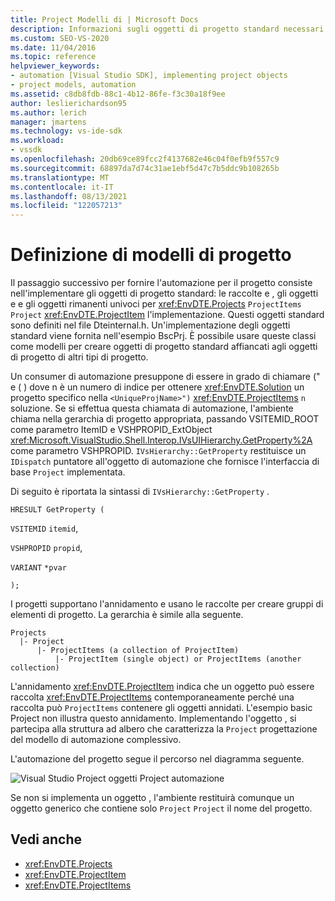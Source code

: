 ```yaml
---
title: Project Modelli di | Microsoft Docs
description: Informazioni sugli oggetti di progetto standard necessari per creare l'automazione per il nuovo tipo di progetto e sul percorso seguito dall'automazione del progetto.
ms.custom: SEO-VS-2020
ms.date: 11/04/2016
ms.topic: reference
helpviewer_keywords:
- automation [Visual Studio SDK], implementing project objects
- project models, automation
ms.assetid: c8db8fdb-88c1-4b12-86fe-f3c30a18f9ee
author: leslierichardson95
ms.author: lerich
manager: jmartens
ms.technology: vs-ide-sdk
ms.workload:
- vssdk
ms.openlocfilehash: 20db69ce89fcc2f4137682e46c04f0efb9f557c9
ms.sourcegitcommit: 68897da7d74c31ae1ebf5d47c7b5ddc9b108265b
ms.translationtype: MT
ms.contentlocale: it-IT
ms.lasthandoff: 08/13/2021
ms.locfileid: "122057213"
---
```

# <a name="project-modeling"></a>Definizione di modelli di progetto
Il passaggio successivo per fornire l'automazione per il progetto consiste nell'implementare gli oggetti di progetto standard: le raccolte e , gli oggetti e e gli oggetti rimanenti univoci per <xref:EnvDTE.Projects> `ProjectItems` `Project` <xref:EnvDTE.ProjectItem> l'implementazione. Questi oggetti standard sono definiti nel file Dteinternal.h. Un'implementazione degli oggetti standard viene fornita nell'esempio BscPrj. È possibile usare queste classi come modelli per creare oggetti di progetto standard affiancati agli oggetti di progetto di altri tipi di progetto.

 Un consumer di automazione presuppone di essere in grado di chiamare (" e ( ) dove n è un numero di indice per ottenere <xref:EnvDTE.Solution> un progetto specifico nella `<UniqueProjName>")` <xref:EnvDTE.ProjectItems> `n` soluzione. Se si effettua questa chiamata di automazione, l'ambiente chiama nella gerarchia di progetto appropriata, passando VSITEMID_ROOT come parametro ItemID e VSHPROPID_ExtObject <xref:Microsoft.VisualStudio.Shell.Interop.IVsUIHierarchy.GetProperty%2A> come parametro VSHPROPID. `IVsHierarchy::GetProperty` restituisce un `IDispatch` puntatore all'oggetto di automazione che fornisce l'interfaccia di base `Project` implementata.

 Di seguito è riportata la sintassi di `IVsHierarchy::GetProperty` .

 `HRESULT GetProperty (`

 `VSITEMID` `itemid`,

 `VSHPROPID` `propid`,

 `VARIANT` `*pvar`

 `);`

 I progetti supportano l'annidamento e usano le raccolte per creare gruppi di elementi di progetto. La gerarchia è simile alla seguente.

```
Projects
  |- Project
      |- ProjectItems (a collection of ProjectItem)
          |- ProjectItem (single object) or ProjectItems (another collection)
```

 L'annidamento <xref:EnvDTE.ProjectItem> indica che un oggetto può essere raccolta <xref:EnvDTE.ProjectItems> contemporaneamente perché una raccolta può `ProjectItems` contenere gli oggetti annidati. L'esempio basic Project non illustra questo annidamento. Implementando l'oggetto , si partecipa alla struttura ad albero che caratterizza la `Project` progettazione del modello di automazione complessivo.

 L'automazione del progetto segue il percorso nel diagramma seguente.

 ![Visual Studio Project oggetti Project](../../extensibility/internals/media/projectobjects.gif "ProjectObjects") automazione

 Se non si implementa un oggetto , l'ambiente restituirà comunque un oggetto generico che contiene solo `Project` `Project` il nome del progetto.

## <a name="see-also"></a>Vedi anche
- <xref:EnvDTE.Projects>
- <xref:EnvDTE.ProjectItem>
- <xref:EnvDTE.ProjectItems>
